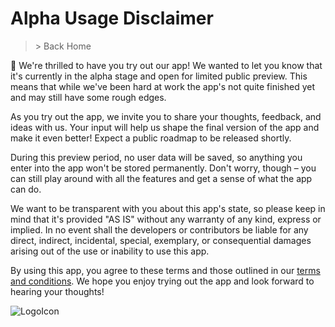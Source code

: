 # Alpha Usage Disclaimer

> &gt; Back Home

👋 We're thrilled to have you try out our app! We wanted to let you know that it's currently in the alpha stage and open for limited public preview. This means that while we've been hard at work the app's not quite finished yet and may still have some rough edges.

As you try out the app, we invite you to share your thoughts, feedback, and ideas with us. Your input will help us shape the final version of the app and make it even better! Expect a public roadmap to be released shortly.

During this preview period, no user data will be saved, so anything you enter into the app won't be stored permanently. Don't worry, though – you can still play around with all the features and get a sense of what the app can do.

We want to be transparent with you about this app's state, so please keep in mind that it's provided "AS IS" without any warranty of any kind, express or implied. In no event shall the developers or contributors be liable for any direct, indirect, incidental, special, exemplary, or consequential damages arising out of the use or inability to use this app.

By using this app, you agree to these terms and those outlined in our [terms and conditions](/policies/terms). We hope you enjoy trying out the app and look forward to hearing your thoughts!

![LogoIcon](https://example.com/logo.png)
